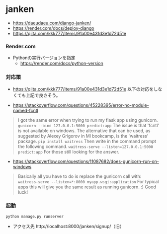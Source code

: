 # janken

* https://daeudaeu.com/django-janken/
* https://render.com/docs/deploy-django
* https://qiita.com/kkk777/items/91a00e431d3e1d72d51e


### Render.com
* Pythonの実行バージョンを指定
    * https://render.com/docs/python-version


### 対応策
* https://qiita.com/kkk777/items/91a00e431d3e1d72d51e
以下の対応をしなくても上記で良さそう。

* https://stackoverflow.com/questions/45228395/error-no-module-named-fcntl

> I got the same error when trying to run my flask app using gunicorn.
```gunicorn --bind 127.0.0.1:5000 predict:app```
The issue is that 'fcntl' is not available on windows. The alternative that can be used, as suggested by Alexey Grigorov in Ml bookcamp, is the 'waitress' package.
```pip install waitress```
Then write in the command prompt the following command.
```waitress-serve --listen=127.0.0.1:5000 predict:app```
For those still looking for the answer.

* https://stackoverflow.com/questions/11087682/does-gunicorn-run-on-windows
> Basically all you have to do is replace the gunicorn call with:
```waitress-serve --listen=*:8000 myapp.wsgi:application```
For typical apps this will give you the same result as running gunicorn. :) Good luck!


### 起動
```
python manage.py runserver
```
* アクセス先
http://localhost:8000/janken/signup/（旧）

